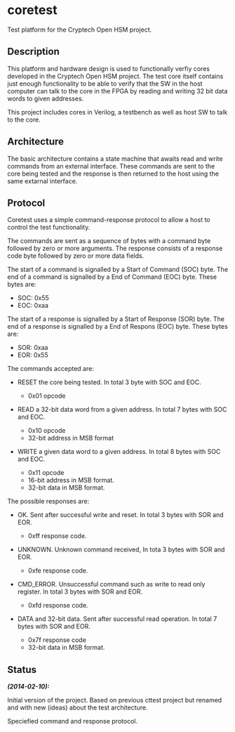 coretest
========

Test platform for the Cryptech Open HSM project.

## Description ##
This platform and hardware design is used to functionally verfiy cores
developed in the Cryptech Open HSM project. The test core itself
contains just enough functionality to be able to verify that the SW in
the host computer can talk to the core in the FPGA by reading and
writing 32 bit data words to given addresses.

This project includes cores in Verilog, a testbench as well as host SW
to talk to the core.

## Architecture ##
The basic architecture contains a state machine that awaits read and
write commands from an external interface. These commands are sent to
the core being tested and the response is then returned to the host
using the same extarnal interface.

## Protocol ##
Coretest uses a simple command-response protocol to allow a host to
control the test functionality.

The commands are sent as a sequence of bytes with a command byte
followed by zero or more arguments. The response consists of a response
code byte followed by zero or more data fields.

The start of a command is signalled by a Start of Command (SOC)
byte. The end of a command is signalled by a End of Command (EOC)
byte. These bytes are:
  - SOC: 0x55
  - EOC: 0xaa

The start of a response is signalled by a Start of Response (SOR)
byte. The end of a response is signalled by a End of Respons (EOC)
byte. These bytes are:
 - SOR: 0xaa
 - EOR: 0x55

The commands accepted are:
  - RESET the core being tested. In total 3 byte with SOC and EOC.
    - 0x01 opcode


  - READ a 32-bit data word from a given address. In total 7 bytes with
    SOC and EOC.
    - 0x10 opcode
    - 32-bit address in MSB format


  - WRITE a given data word to a given address. In total 8 bytes
    with SOC and EOC. 
    - 0x11 opcode
    - 16-bit address in MSB format.
    - 32-bit data in MSB format.


The possible responses are:
  - OK. Sent after successful write and reset. In total 3 bytes with SOR
    and EOR.
    - 0xff response code.


  - UNKNOWN. Unknown command received, In tota 3 bytes with SOR and EOR.
    - 0xfe response code.


  - CMD_ERROR. Unsuccessful command such as write to read only register. In total 3
    bytes with SOR and EOR.
    - 0xfd response code.


  - DATA and 32-bit data. Sent after successful read operation. In total
    7 bytes with SOR and EOR.
    - 0x7f response code
    - 32-bit data in MSB format.
    

## Status ##
***(2014-02-10):***

Initial version of the project. Based on previous cttest project but
renamed and with new (ideas) about the test architecture.

Speciefied command and response protocol.

